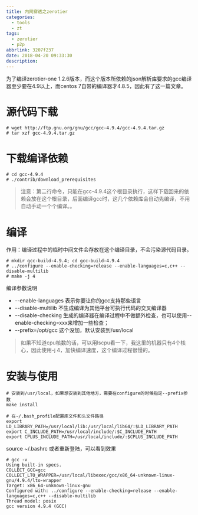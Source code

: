 ```yaml
---
title: 内网穿透之zerotier
categories:
  - tools
  - zt
tags:
  - zerotier
  - p2p
abbrlink: 3207f237
date: 2018-04-20 09:33:30
description:
---
```


为了编译zerotier-one 1.2.6版本，而这个版本所依赖的json解析库要求的gcc编译器至少要在4.9以上，而centos 7自带的编译器才4.8.5，因此有了这一篇文章。

# 源代码下载
```shell
# wget http://ftp.gnu.org/gnu/gcc/gcc-4.9.4/gcc-4.9.4.tar.gz
# tar xzf gcc-4.9.4.tar.gz 
```

# 下载编译依赖
```shell
# cd gcc-4.9.4
# ./contrib/download_prerequisites
```
> 注意：第二行命令，只能在gcc-4.9.4这个根目录执行，这样下载回来的依赖会放在这个根目录，后面编译gcc时，这几个依赖库会自动先编译，不用自动手动一个个编译。。

# 编译
作用：编译过程中的临时中间文件会存放在这个编译目录，不会污染源代码目录。
```shell
# mkdir gcc-build-4.9.4; cd gcc-build-4.9.4
# ../configure --enable-checking=release --enable-languages=c,c++ --disable-multilib
# make -j 4
```
编译参数说明

 * --enable-languages 表示你要让你的gcc支持那些语言
 * --disable-multilib 不生成编译为其他平台可执行代码的交叉编译器
 * --disable-checking 生成的编译器在编译过程中不做额外检查，也可以使用--enable-checking=xxx来增加一些检查；
 * --prefix=/opt/gcc 这个没加，默认安装到/usr/local
> 如果不知道cpu核数的话，可以用lscpu看一下，我这里的机器只有4个核心，因此使用-j 4，加快编译速度，这个编译过程很慢的。

# 安装与使用

```shell
# 安装到/usr/local，如果想安装到其他地方，需要在configure的时候指定--prefix参数
make install

# 在~/.bash_profile配置库文件和头文件路径
export LD_LIBRARY_PATH=/usr/local/lib:/usr/local/lib64/:$LD_LIBRARY_PATH
export C_INCLUDE_PATH=/usr/local/include/:$C_INCLUDE_PATH
export CPLUS_INCLUDE_PATH=/usr/local/include/:$CPLUS_INCLUDE_PATH
```
source ~/.bashrc 或者重新登陆，可以看到效果
```shell
# gcc -v
Using built-in specs.
COLLECT_GCC=gcc
COLLECT_LTO_WRAPPER=/usr/local/libexec/gcc/x86_64-unknown-linux-gnu/4.9.4/lto-wrapper
Target: x86_64-unknown-linux-gnu
Configured with: ../configure --enable-checking=release --enable-languages=c,c++ --disable-multilib
Thread model: posix
gcc version 4.9.4 (GCC) 
```
